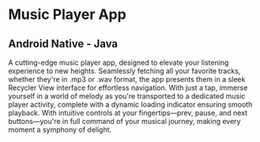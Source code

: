 # Music Player App
## Android Native - Java
A cutting-edge music player app, designed to elevate your listening experience to new heights. Seamlessly fetching all your favorite tracks, whether they're in .mp3 or .wav format, the app presents them in a sleek Recycler View interface for effortless navigation. With just a tap, immerse yourself in a world of melody as you're transported to a dedicated music player activity, complete with a dynamic loading indicator ensuring smooth playback. With intuitive controls at your fingertips—prev, pause, and next buttons—you're in full command of your musical journey, making every moment a symphony of delight.
